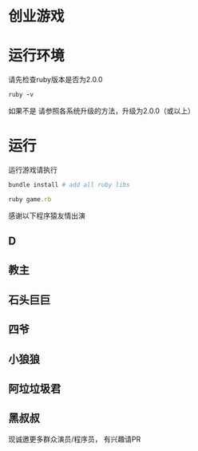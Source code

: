 
# 创业游戏

# 运行环境

请先检查ruby版本是否为2.0.0

```ruby
ruby -v
````

如果不是 请参照各系统升级的方法，升级为2.0.0（或以上）


# 运行
运行游戏请执行

```ruby
bundle install # add all ruby libs

ruby game.rb
```

感谢以下程序猿友情出演

## D

## 教主

## 石头巨巨

## 四爷

## 小狼狼

## 阿垃垃圾君

## 黑叔叔

现诚邀更多群众演员/程序员， 有兴趣请PR
